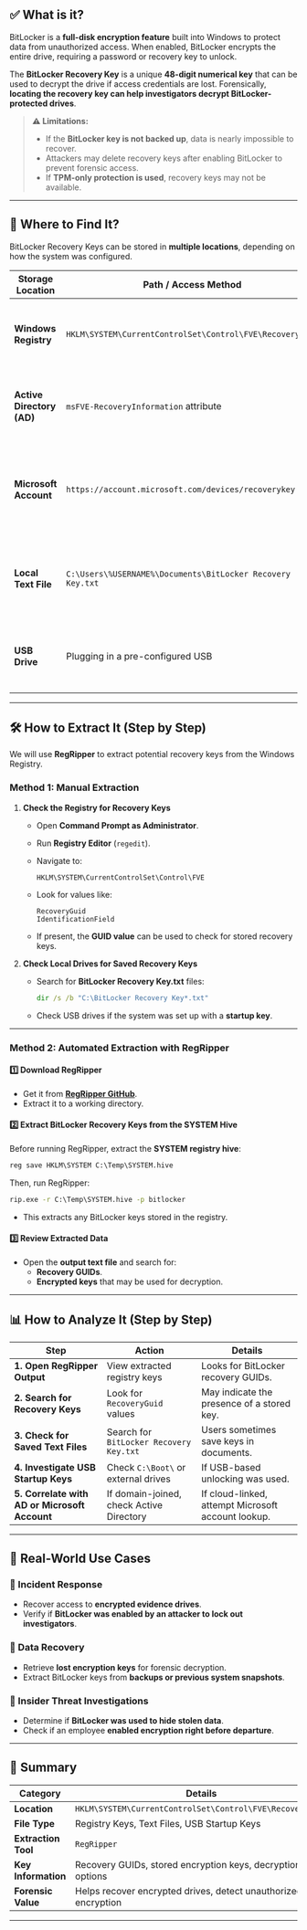 ## ✅ **What is it?**

BitLocker is a **full-disk encryption feature** built into Windows to protect data from unauthorized access. When enabled, BitLocker encrypts the entire drive, requiring a password or recovery key to unlock.

The **BitLocker Recovery Key** is a unique **48-digit numerical key** that can be used to decrypt the drive if access credentials are lost. Forensically, **locating the recovery key can help investigators decrypt BitLocker-protected drives**.

> **⚠️ Limitations:**
> 
> - If the **BitLocker key is not backed up**, data is nearly impossible to recover.
> - Attackers may delete recovery keys after enabling BitLocker to prevent forensic access.
> - If **TPM-only protection is used**, recovery keys may not be available.

---

## **📍 Where to Find It?**

BitLocker Recovery Keys can be stored in **multiple locations**, depending on how the system was configured.

|**Storage Location**|**Path / Access Method**|**Forensic Use**|
|---|---|---|
|**Windows Registry**|`HKLM\SYSTEM\CurrentControlSet\Control\FVE\RecoveryGuid`|If not deleted, may contain recovery keys.|
|**Active Directory (AD)**|`msFVE-RecoveryInformation` attribute|If domain-joined, keys may be stored in AD.|
|**Microsoft Account**|`https://account.microsoft.com/devices/recoverykey`|If enabled, the key may be saved to a Microsoft account.|
|**Local Text File**|`C:\Users\%USERNAME%\Documents\BitLocker Recovery Key.txt`|Some users manually save recovery keys in files.|
|**USB Drive**|Plugging in a pre-configured USB|If BitLocker was set up with USB key storage.|

---

## **🛠️ How to Extract It (Step by Step)**

We will use **RegRipper** to extract potential recovery keys from the Windows Registry.

### **Method 1: Manual Extraction**

1. **Check the Registry for Recovery Keys**
    
    - Open **Command Prompt as Administrator**.
    - Run **Registry Editor** (`regedit`).
    - Navigate to:
        
        ```
        HKLM\SYSTEM\CurrentControlSet\Control\FVE
        ```
        
    - Look for values like:
        
        ```
        RecoveryGuid
        IdentificationField
        ```
        
    - If present, the **GUID value** can be used to check for stored recovery keys.
2. **Check Local Drives for Saved Recovery Keys**
    
    - Search for **BitLocker Recovery Key.txt** files:
        
        ```cmd
        dir /s /b "C:\BitLocker Recovery Key*.txt"
        ```
        
    - Check USB drives if the system was set up with a **startup key**.

---

### **Method 2: Automated Extraction with RegRipper**

#### **1️⃣ Download RegRipper**

- Get it from **[RegRipper GitHub](https://github.com/keydet89/RegRipper3.0)**.
- Extract it to a working directory.

#### **2️⃣ Extract BitLocker Recovery Keys from the SYSTEM Hive**

Before running RegRipper, extract the **SYSTEM registry hive**:

```cmd
reg save HKLM\SYSTEM C:\Temp\SYSTEM.hive
```

Then, run RegRipper:

```cmd
rip.exe -r C:\Temp\SYSTEM.hive -p bitlocker
```

- This extracts any BitLocker keys stored in the registry.

#### **3️⃣ Review Extracted Data**

- Open the **output text file** and search for:
    - **Recovery GUIDs**.
    - **Encrypted keys** that may be used for decryption.

---

## **📊 How to Analyze It (Step by Step)**

|**Step**|**Action**|**Details**|
|---|---|---|
|**1. Open RegRipper Output**|View extracted registry keys|Looks for BitLocker recovery GUIDs.|
|**2. Search for Recovery Keys**|Look for `RecoveryGuid` values|May indicate the presence of a stored key.|
|**3. Check for Saved Text Files**|Search for `BitLocker Recovery Key.txt`|Users sometimes save keys in documents.|
|**4. Investigate USB Startup Keys**|Check `C:\Boot\` or external drives|If USB-based unlocking was used.|
|**5. Correlate with AD or Microsoft Account**|If domain-joined, check Active Directory|If cloud-linked, attempt Microsoft account lookup.|

---

## **🚨 Real-World Use Cases**

### **📌 Incident Response**

- Recover access to **encrypted evidence drives**.
- Verify if **BitLocker was enabled by an attacker to lock out investigators**.

### **📌 Data Recovery**

- Retrieve **lost encryption keys** for forensic decryption.
- Extract BitLocker keys from **backups or previous system snapshots**.

### **📌 Insider Threat Investigations**

- Determine if **BitLocker was used to hide stolen data**.
- Check if an employee **enabled encryption right before departure**.

---

## **🔎 Summary**

|**Category**|**Details**|
|---|---|
|**Location**|`HKLM\SYSTEM\CurrentControlSet\Control\FVE\RecoveryGuid`|
|**File Type**|Registry Keys, Text Files, USB Startup Keys|
|**Extraction Tool**|`RegRipper`|
|**Key Information**|Recovery GUIDs, stored encryption keys, decryption options|
|**Forensic Value**|Helps recover encrypted drives, detect unauthorized encryption|

---
